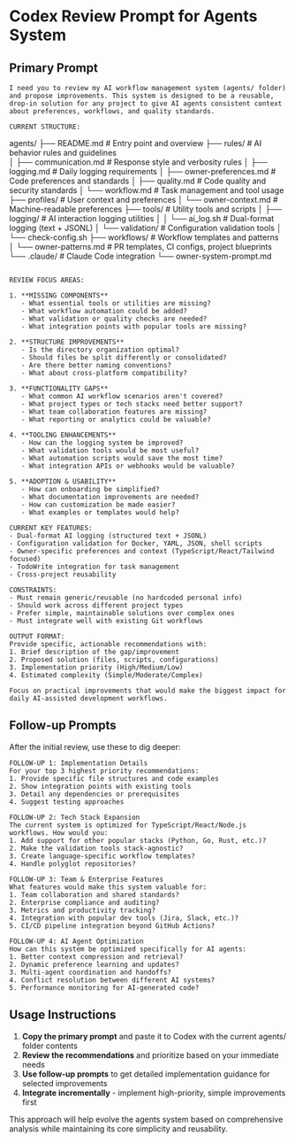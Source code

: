 # Codex Review Prompt for Agents System

## Primary Prompt

```
I need you to review my AI workflow management system (agents/ folder) and propose improvements. This system is designed to be a reusable, drop-in solution for any project to give AI agents consistent context about preferences, workflows, and quality standards.

CURRENT STRUCTURE:
```
agents/
├── README.md              # Entry point and overview
├── rules/                 # AI behavior rules and guidelines  
│   ├── communication.md   # Response style and verbosity rules
│   ├── logging.md         # Daily logging requirements
│   ├── owner-preferences.md # Code preferences and standards
│   ├── quality.md         # Code quality and security standards
│   └── workflow.md        # Task management and tool usage
├── profiles/              # User context and preferences
│   └── owner-context.md   # Machine-readable preferences
├── tools/                 # Utility tools and scripts
│   ├── logging/           # AI interaction logging utilities
│   │   └── ai_log.sh     # Dual-format logging (text + JSONL)
│   └── validation/        # Configuration validation tools
│       └── check-config.sh
├── workflows/             # Workflow templates and patterns  
│   └── owner-patterns.md  # PR templates, CI configs, project blueprints
└── .claude/               # Claude Code integration
    └── owner-system-prompt.md
```

REVIEW FOCUS AREAS:

1. **MISSING COMPONENTS**
   - What essential tools or utilities are missing?
   - What workflow automation could be added?
   - What validation or quality checks are needed?
   - What integration points with popular tools are missing?

2. **STRUCTURE IMPROVEMENTS** 
   - Is the directory organization optimal?
   - Should files be split differently or consolidated?
   - Are there better naming conventions?
   - What about cross-platform compatibility?

3. **FUNCTIONALITY GAPS**
   - What common AI workflow scenarios aren't covered?
   - What project types or tech stacks need better support?
   - What team collaboration features are missing?
   - What reporting or analytics could be valuable?

4. **TOOLING ENHANCEMENTS**
   - How can the logging system be improved?
   - What validation tools would be most useful?
   - What automation scripts would save the most time?
   - What integration APIs or webhooks would be valuable?

5. **ADOPTION & USABILITY**
   - How can onboarding be simplified?
   - What documentation improvements are needed?
   - How can customization be made easier?
   - What examples or templates would help?

CURRENT KEY FEATURES:
- Dual-format AI logging (structured text + JSONL)
- Configuration validation for Docker, YAML, JSON, shell scripts
- Owner-specific preferences and context (TypeScript/React/Tailwind focused)
- TodoWrite integration for task management
- Cross-project reusability

CONSTRAINTS:
- Must remain generic/reusable (no hardcoded personal info)
- Should work across different project types
- Prefer simple, maintainable solutions over complex ones
- Must integrate well with existing Git workflows

OUTPUT FORMAT:
Provide specific, actionable recommendations with:
1. Brief description of the gap/improvement
2. Proposed solution (files, scripts, configurations)
3. Implementation priority (High/Medium/Low)
4. Estimated complexity (Simple/Moderate/Complex)

Focus on practical improvements that would make the biggest impact for daily AI-assisted development workflows.
```

## Follow-up Prompts

After the initial review, use these to dig deeper:

```
FOLLOW-UP 1: Implementation Details
For your top 3 highest priority recommendations:
1. Provide specific file structures and code examples
2. Show integration points with existing tools
3. Detail any dependencies or prerequisites
4. Suggest testing approaches
```

```
FOLLOW-UP 2: Tech Stack Expansion  
The current system is optimized for TypeScript/React/Node.js workflows. How would you:
1. Add support for other popular stacks (Python, Go, Rust, etc.)?
2. Make the validation tools stack-agnostic?
3. Create language-specific workflow templates?
4. Handle polyglot repositories?
```

```
FOLLOW-UP 3: Team & Enterprise Features
What features would make this system valuable for:
1. Team collaboration and shared standards?
2. Enterprise compliance and auditing?
3. Metrics and productivity tracking?
4. Integration with popular dev tools (Jira, Slack, etc.)?
5. CI/CD pipeline integration beyond GitHub Actions?
```

```
FOLLOW-UP 4: AI Agent Optimization
How can this system be optimized specifically for AI agents:
1. Better context compression and retrieval?
2. Dynamic preference learning and updates?
3. Multi-agent coordination and handoffs?
4. Conflict resolution between different AI systems?
5. Performance monitoring for AI-generated code?
```

## Usage Instructions

1. **Copy the primary prompt** and paste it to Codex with the current agents/ folder contents
2. **Review the recommendations** and prioritize based on your immediate needs
3. **Use follow-up prompts** to get detailed implementation guidance for selected improvements
4. **Integrate incrementally** - implement high-priority, simple improvements first

This approach will help evolve the agents system based on comprehensive analysis while maintaining its core simplicity and reusability.